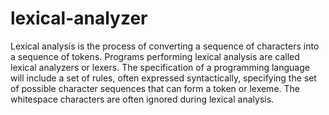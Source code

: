 # lexical-analyzer
Lexical analysis is the process of converting a sequence of characters into a sequence of tokens. Programs performing lexical analysis are called lexical analyzers or lexers. The specification of a programming language will include a set of rules, often expressed syntactically, specifying the set of possible character sequences that can form a token or lexeme. The whitespace characters are often ignored during lexical analysis.
